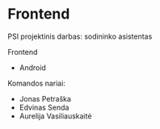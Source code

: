 # Frontend
PSI projektinis darbas: sodininko asistentas

Frontend
  - Android

Komandos nariai:

  - Jonas Petraška
  - Edvinas Senda
  - Aurelija Vasiliauskaitė

